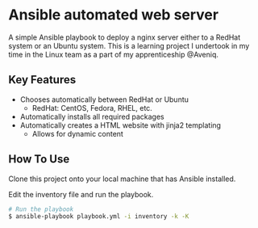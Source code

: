 # Ansible automated web server
A simple Ansible playbook to deploy a nginx server either to a RedHat system or an Ubuntu system.
This is a learning project I undertook in my time in the Linux team as a part of my apprenticeship @Aveniq.


## Key Features

* Chooses automatically between RedHat or Ubuntu
  - RedHat: CentOS, Fedora, RHEL, etc.
* Automatically installs all required packages
* Automatically creates a HTML website with jinja2 templating
    - Allows for dynamic content


## How To Use

Clone this project onto your local machine that has Ansible installed.

Edit the inventory file and run the playbook.

```bash
# Run the playbook
$ ansible-playbook playbook.yml -i inventory -k -K
```
